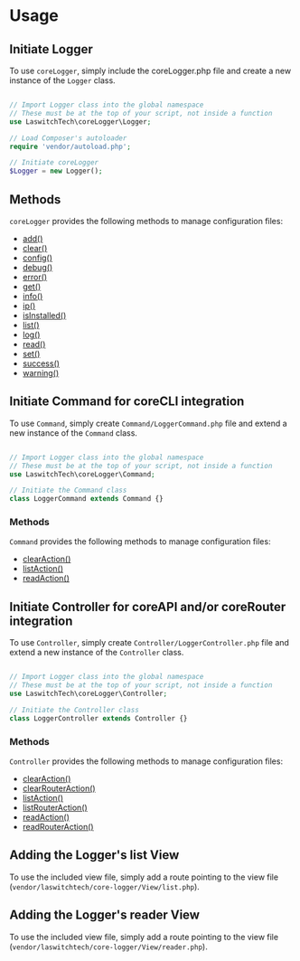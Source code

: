 # Usage
## Initiate Logger
To use `coreLogger`, simply include the coreLogger.php file and create a new instance of the `Logger` class.

```php

// Import Logger class into the global namespace
// These must be at the top of your script, not inside a function
use LaswitchTech\coreLogger\Logger;

// Load Composer's autoloader
require 'vendor/autoload.php';

// Initiate coreLogger
$Logger = new Logger();
```

## Methods
`coreLogger` provides the following methods to manage configuration files:

- [add()](methods/Logger/add.md)
- [clear()](methods/Logger/clear.md)
- [config()](methods/Logger/config.md)
- [debug()](methods/Logger/debug.md)
- [error()](methods/Logger/error.md)
- [get()](methods/Logger/get.md)
- [info()](methods/Logger/info.md)
- [ip()](methods/Logger/ip.md)
- [isInstalled()](methods/Logger/isInstalled.md)
- [list()](methods/Logger/list.md)
- [log()](methods/Logger/log.md)
- [read()](methods/Logger/read.md)
- [set()](methods/Logger/set.md)
- [success()](methods/Logger/success.md)
- [warning()](methods/Logger/warning.md)

## Initiate Command for coreCLI integration
To use `Command`, simply create `Command/LoggerCommand.php` file and extend a new instance of the `Command` class.

```php

// Import Logger class into the global namespace
// These must be at the top of your script, not inside a function
use LaswitchTech\coreLogger\Command;

// Initiate the Command class
class LoggerCommand extends Command {}
```

### Methods
`Command` provides the following methods to manage configuration files:

- [clearAction()](methods/Command/clearAction.md)
- [listAction()](methods/Command/listAction.md)
- [readAction()](methods/Command/readAction.md)

## Initiate Controller for coreAPI and/or coreRouter integration
To use `Controller`, simply create `Controller/LoggerController.php` file and extend a new instance of the `Controller` class.

```php

// Import Logger class into the global namespace
// These must be at the top of your script, not inside a function
use LaswitchTech\coreLogger\Controller;

// Initiate the Controller class
class LoggerController extends Controller {}
```

### Methods
`Controller` provides the following methods to manage configuration files:

- [clearAction()](methods/Controller/clearAction.md)
- [clearRouterAction()](methods/Controller/clearRouterAction.md)
- [listAction()](methods/Controller/listAction.md)
- [listRouterAction()](methods/Controller/listRouterAction.md)
- [readAction()](methods/Controller/readAction.md)
- [readRouterAction()](methods/Controller/readRouterAction.md)

## Adding the Logger's list View
To use the included view file, simply add a route pointing to the view file (`vendor/laswitchtech/core-logger/View/list.php`).

## Adding the Logger's reader View
To use the included view file, simply add a route pointing to the view file (`vendor/laswitchtech/core-logger/View/reader.php`).
